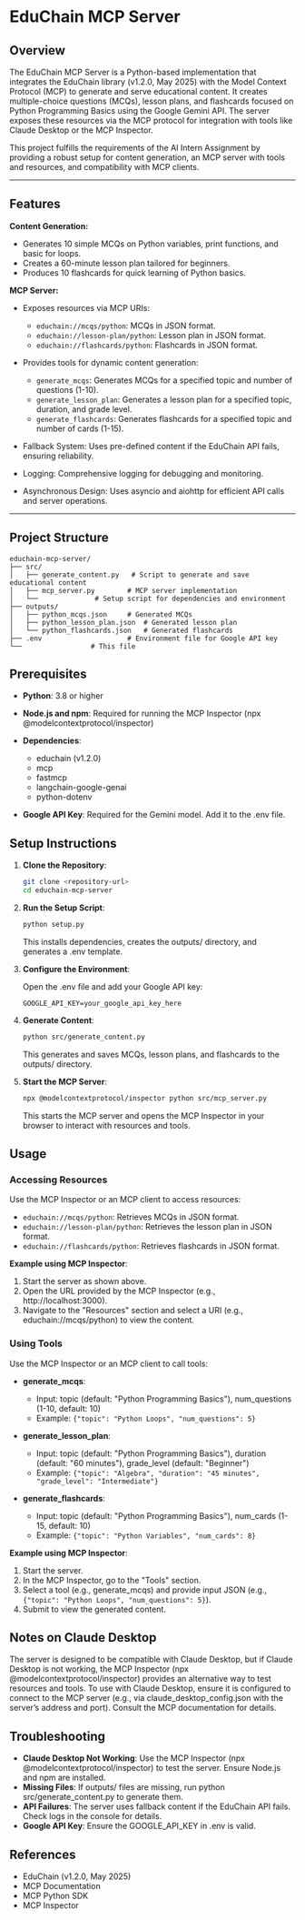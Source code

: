 # EduChain MCP Server

## Overview

The EduChain MCP Server is a Python-based implementation that integrates the EduChain library (v1.2.0, May 2025) with the Model Context Protocol (MCP) to generate and serve educational content. It creates multiple-choice questions (MCQs), lesson plans, and flashcards focused on Python Programming Basics using the Google Gemini API. The server exposes these resources via the MCP protocol for integration with tools like Claude Desktop or the MCP Inspector.

This project fulfills the requirements of the AI Intern Assignment by providing a robust setup for content generation, an MCP server with tools and resources, and compatibility with MCP clients.

---

## Features

**Content Generation:**
- Generates 10 simple MCQs on Python variables, print functions, and basic for loops.
- Creates a 60-minute lesson plan tailored for beginners.
- Produces 10 flashcards for quick learning of Python basics.

**MCP Server:**
- Exposes resources via MCP URIs:
  - `educhain://mcqs/python`: MCQs in JSON format.
  - `educhain://lesson-plan/python`: Lesson plan in JSON format.
  - `educhain://flashcards/python`: Flashcards in JSON format.

- Provides tools for dynamic content generation:
  - `generate_mcqs`: Generates MCQs for a specified topic and number of questions (1-10).
  - `generate_lesson_plan`: Generates a lesson plan for a specified topic, duration, and grade level.
  - `generate_flashcards`: Generates flashcards for a specified topic and number of cards (1-15).

- Fallback System: Uses pre-defined content if the EduChain API fails, ensuring reliability.
- Logging: Comprehensive logging for debugging and monitoring.
- Asynchronous Design: Uses asyncio and aiohttp for efficient API calls and server operations.

---

## Project Structure

````plaintext
educhain-mcp-server/
├── src/
│   ├── generate_content.py   # Script to generate and save educational content
│   ├── mcp_server.py        # MCP server implementation
│   └──              # Setup script for dependencies and environment
├── outputs/
│   ├── python_mcqs.json     # Generated MCQs
│   ├── python_lesson_plan.json  # Generated lesson plan
│   └── python_flashcards.json   # Generated flashcards
├── .env                     # Environment file for Google API key
└──                 # This file
`````

## Prerequisites

- **Python**: 3.8 or higher
- **Node.js and npm**: Required for running the MCP Inspector (npx @modelcontextprotocol/inspector)
- **Dependencies**:
  - educhain (v1.2.0)
  - mcp
  - fastmcp
  - langchain-google-genai
  - python-dotenv

- **Google API Key**: Required for the Gemini model. Add it to the .env file.

## Setup Instructions

1. **Clone the Repository**:
   ```bash
   git clone <repository-url>
   cd educhain-mcp-server
   ```

2. **Run the Setup Script**:
   ```bash
   python setup.py
   ```

   This installs dependencies, creates the outputs/ directory, and generates a .env template.

3. **Configure the Environment**:

   Open the .env file and add your Google API key:
   ```
   GOOGLE_API_KEY=your_google_api_key_here
   ```

4. **Generate Content**:
   ```bash
   python src/generate_content.py
   ```

   This generates and saves MCQs, lesson plans, and flashcards to the outputs/ directory.

5. **Start the MCP Server**:
   ```bash
   npx @modelcontextprotocol/inspector python src/mcp_server.py
   ```

   This starts the MCP server and opens the MCP Inspector in your browser to interact with resources and tools.

## Usage

### Accessing Resources
Use the MCP Inspector or an MCP client to access resources:

- `educhain://mcqs/python`: Retrieves MCQs in JSON format.
- `educhain://lesson-plan/python`: Retrieves the lesson plan in JSON format.
- `educhain://flashcards/python`: Retrieves flashcards in JSON format.

**Example using MCP Inspector**:

1. Start the server as shown above.
2. Open the URL provided by the MCP Inspector (e.g., http://localhost:3000).
3. Navigate to the "Resources" section and select a URI (e.g., educhain://mcqs/python) to view the content.

### Using Tools
Use the MCP Inspector or an MCP client to call tools:

- **generate_mcqs**:
  - Input: topic (default: "Python Programming Basics"), num_questions (1-10, default: 10)
  - Example: `{"topic": "Python Loops", "num_questions": 5}`

- **generate_lesson_plan**:
  - Input: topic (default: "Python Programming Basics"), duration (default: "60 minutes"), grade_level (default: "Beginner")
  - Example: `{"topic": "Algebra", "duration": "45 minutes", "grade_level": "Intermediate"}`

- **generate_flashcards**:
  - Input: topic (default: "Python Programming Basics"), num_cards (1-15, default: 10)
  - Example: `{"topic": "Python Variables", "num_cards": 8}`

**Example using MCP Inspector**:

1. Start the server.
2. In the MCP Inspector, go to the "Tools" section.
3. Select a tool (e.g., generate_mcqs) and provide input JSON (e.g., `{"topic": "Python Loops", "num_questions": 5}`).
4. Submit to view the generated content.

## Notes on Claude Desktop

The server is designed to be compatible with Claude Desktop, but if Claude Desktop is not working, the MCP Inspector (npx @modelcontextprotocol/inspector) provides an alternative way to test resources and tools.
To use with Claude Desktop, ensure it is configured to connect to the MCP server (e.g., via claude_desktop_config.json with the server’s address and port). Consult the MCP documentation for details.

## Troubleshooting

- **Claude Desktop Not Working**: Use the MCP Inspector (npx @modelcontextprotocol/inspector) to test the server. Ensure Node.js and npm are installed.
- **Missing Files**: If outputs/ files are missing, run python src/generate_content.py to generate them.
- **API Failures**: The server uses fallback content if the EduChain API fails. Check logs in the console for details.
- **Google API Key**: Ensure the GOOGLE_API_KEY in .env is valid.

## References

- EduChain (v1.2.0, May 2025)
- MCP Documentation
- MCP Python SDK
- MCP Inspector

